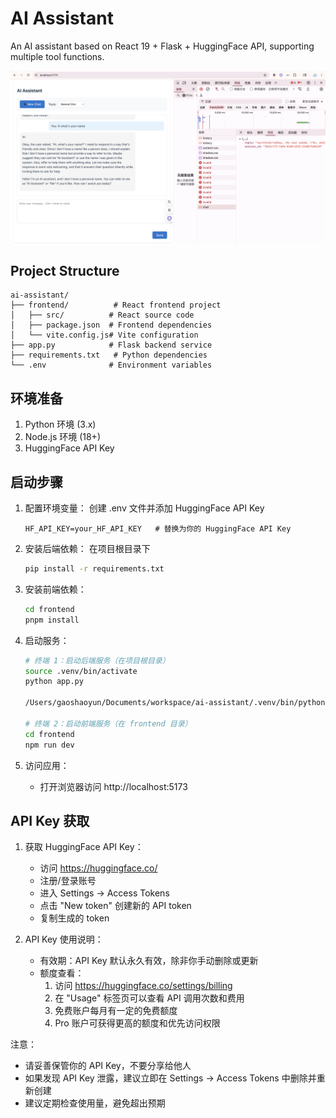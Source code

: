 # AI Assistant

An AI assistant based on React 19 + Flask + HuggingFace API, supporting multiple tool functions.

![alt text](frontend/public/result.png)

## Project Structure

```
ai-assistant/
├── frontend/          # React frontend project
│   ├── src/          # React source code
│   ├── package.json  # Frontend dependencies
│   └── vite.config.js# Vite configuration
├── app.py            # Flask backend service
├── requirements.txt   # Python dependencies
└── .env              # Environment variables
```

## 环境准备

1. Python 环境 (3.x)
2. Node.js 环境 (18+)
3. HuggingFace API Key

## 启动步骤

1. 配置环境变量：
   创建 .env 文件并添加 HuggingFace API Key

   ```env
   HF_API_KEY=your_HF_API_KEY   # 替换为你的 HuggingFace API Key
   ```

2. 安装后端依赖：
   在项目根目录下

   ```bash
   pip install -r requirements.txt
   ```

3. 安装前端依赖：

   ```bash
   cd frontend
   pnpm install
   ```

4. 启动服务：

   ```bash
   # 终端 1：启动后端服务（在项目根目录）
   source .venv/bin/activate
   python app.py

   /Users/gaoshaoyun/Documents/workspace/ai-assistant/.venv/bin/python app.py

   # 终端 2：启动前端服务（在 frontend 目录）
   cd frontend
   npm run dev
   ```

5. 访问应用：
   - 打开浏览器访问 http://localhost:5173

## API Key 获取

1. 获取 HuggingFace API Key：

   - 访问 https://huggingface.co/
   - 注册/登录账号
   - 进入 Settings -> Access Tokens
   - 点击 "New token" 创建新的 API token
   - 复制生成的 token

2. API Key 使用说明：

   - 有效期：API Key 默认永久有效，除非你手动删除或更新
   - 额度查看：
     1. 访问 https://huggingface.co/settings/billing
     2. 在 "Usage" 标签页可以查看 API 调用次数和费用
     3. 免费账户每月有一定的免费额度
     4. Pro 账户可获得更高的额度和优先访问权限

注意：

- 请妥善保管你的 API Key，不要分享给他人
- 如果发现 API Key 泄露，建议立即在 Settings -> Access Tokens 中删除并重新创建
- 建议定期检查使用量，避免超出预期
